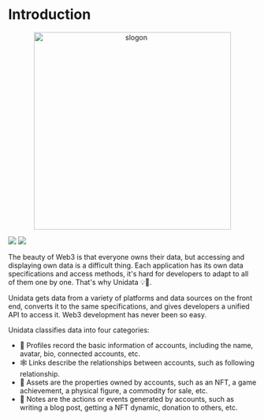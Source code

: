 # Introduction

<p style="text-align: center;"><img src="/images/slogon.jpg" alt="slogon" style="width: 400px;"></p>

[![](https://img.shields.io/badge/chat-on%20discord-7289da.svg?logo=discord&style=flat-square)](https://discord.gg/ggrfhdS9Fe) [![](https://img.shields.io/github/stars/DIYgod/Unidata?color=%2324292f&label=stars&logo=github&style=flat-square)](https://github.com/DIYgod/Unidata)

The beauty of Web3 is that everyone owns their data, but accessing and displaying own data is a difficult thing. Each application has its own data specifications and access methods, it's hard for developers to adapt to all of them one by one. That's why Unidata 💡🧶.

Unidata gets data from a variety of platforms and data sources on the front end, converts it to the same specifications, and gives developers a unified API to access it. Web3 development has never been so easy.

Unidata classifies data into four categories:

-   👾 Profiles record the basic information of accounts, including the name, avatar, bio, connected accounts, etc.
-   🕸 Links describe the relationships between accounts, such as following relationship.
-   💎 Assets are the properties owned by accounts, such as an NFT, a game achievement, a physical figure, a commodity for sale, etc.
-   🎼 Notes are the actions or events generated by accounts, such as writing a blog post, getting a NFT dynamic, donation to others, etc.
